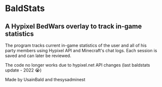 # BaldStats
## A Hypixel BedWars overlay to track in-game statistics

The program tracks current in-game statistics of the user and all of his party members using Hypixel API and Minecraft's chat logs. Each session is saved and can later be reviewed. 

The code no longer works due to hypixel.net API changes (last baldstats update - 2022 😭)

Made by UsainBald and thesysadminest
